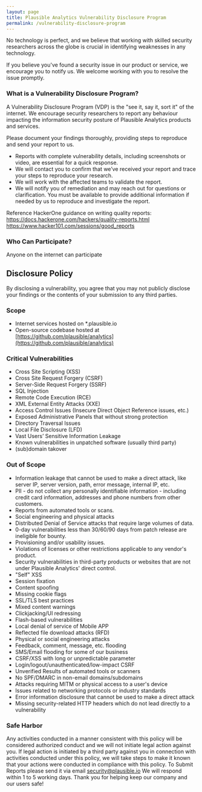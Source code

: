 ```yaml
---
layout: page
title: Plausible Analytics Vulnerability Disclosure Program
permalink: /vulnerability-disclosure-program
---
```



No technology is perfect, and we believe that working with skilled security researchers across the globe is crucial in identifying weaknesses in any technology.

If you believe you've found a security issue in our product or service, we encourage you to notify us. We welcome working with you to resolve the issue promptly.

### What is a Vulnerability Disclosure Program?

A Vulnerability Disclosure Program (VDP) is the "see it, say it, sort it" of the internet. We encourage security researchers to report any behaviour impacting the information security posture of Plausible Analytics products and services.

Please document your findings thoroughly, providing steps to reproduce and send your report to us.

* Reports with complete vulnerability details, including screenshots or video, are essential for a quick response.
* We will contact you to confirm that we’ve received your report and trace your steps to reproduce your research.
* We will work with the affected teams to validate the report.
* We will notify you of remediation and may reach out for questions or clarification. You must be available to provide additional information if needed by us to reproduce and investigate the report.

Reference HackerOne guidance on writing quality reports:
https://docs.hackerone.com/hackers/quality-reports.html
https://www.hacker101.com/sessions/good_reports

### Who Can Participate?

Anyone on the internet can participate

## Disclosure Policy

By disclosing a vulnerability, you agree that you may not publicly disclose your findings or the contents of your submission to any third parties.

### Scope

* Internet services hosted on *.plausible.io
* Open-source codebase hosted at [https://github.com/plausible/analytics](https://github.com/plausible/analytics)

### Critical Vulnerabilities

* Cross Site Scripting (XSS)
* Cross Site Request Forgery (CSRF)
* Server-Side Request Forgery (SSRF)
* SQL Injection
* Remote Code Execution (RCE)
* XML External Entity Attacks (XXE)
* Access Control Issues (Insecure Direct Object Reference issues, etc.)
* Exposed Administrative Panels that without strong protection
* Directory Traversal Issues
* Local File Disclosure (LFD)
* Vast Users’ Sensitive Information Leakage
* Known vulnerabilities in unpatched software (usually third party)
* (sub)domain takover

### Out of Scope

* Information leakage that cannot be used to make a direct attack, like server IP, server version, path, error message, internal IP, etc.
* PII - do not collect any personally identifiable information - including credit card information, addresses and phone numbers from other customers.
* Reports from automated tools or scans.
* Social engineering and physical attacks
* Distributed Denial of Service attacks that require large volumes of data.
* 0-day vulnerabilities less than 30/60/90 days from patch release are ineligible for bounty.
* Provisioning and/or usability issues.
* Violations of licenses or other restrictions applicable to any vendor's product.
* Security vulnerabilities in third-party products or websites that are not under Plausible Analytics' direct control.
* "Self" XSS
* Session fixation
* Content spoofing
* Missing cookie flags
* SSL/TLS best practices
* Mixed content warnings
* Clickjacking/UI redressing
* Flash-based vulnerabilities
* Local denial of service of Mobile APP
* Reflected file download attacks (RFD)
* Physical or social engineering attacks
* Feedback, comment, message, etc. flooding
* SMS/Email flooding for some of our business
* CSRF/XSS with long or unpredictable parameter
* Login/logout/unauthenticated/low-impact CSRF
* Unverified Results of automated tools or scanners
* No SPF/DMARC in non-email domains/subdomains
* Attacks requiring MITM or physical access to a user's device
* Issues related to networking protocols or industry standards
* Error information disclosure that cannot be used to make a direct attack
* Missing security-related HTTP headers which do not lead directly to a vulnerability

### Safe Harbor

Any activities conducted in a manner consistent with this policy will be considered authorized conduct and we will not initiate legal action against you. If legal action is initiated by a third party against you in connection with activities conducted under this policy, we will take steps to make it known that your actions were conducted in compliance with this policy.
To Submit Reports please send it via email
[security@plausible.io](mailto:security@plausible.io)
We will respond within 1 to 5 working days.
Thank you for helping keep our company and our users safe!
